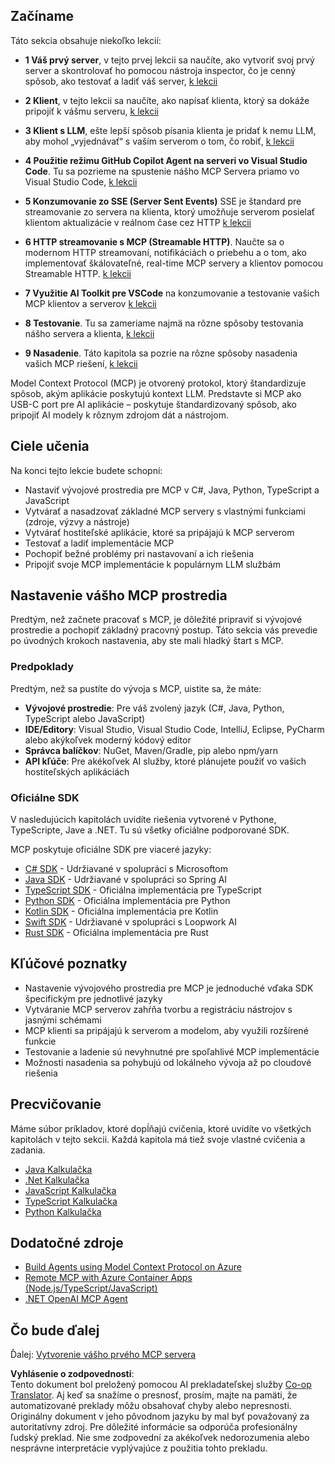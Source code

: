 <!--
CO_OP_TRANSLATOR_METADATA:
{
  "original_hash": "9191921de355cd9c8f46ebe21bdd52fd",
  "translation_date": "2025-06-13T00:59:33+00:00",
  "source_file": "03-GettingStarted/README.md",
  "language_code": "sk"
}
-->
## Začíname

Táto sekcia obsahuje niekoľko lekcií:

- **1 Váš prvý server**, v tejto prvej lekcii sa naučíte, ako vytvoriť svoj prvý server a skontrolovať ho pomocou nástroja inspector, čo je cenný spôsob, ako testovať a ladiť váš server, [k lekcii](/03-GettingStarted/01-first-server/README.md)

- **2 Klient**, v tejto lekcii sa naučíte, ako napísať klienta, ktorý sa dokáže pripojiť k vášmu serveru, [k lekcii](/03-GettingStarted/02-client/README.md)

- **3 Klient s LLM**, ešte lepší spôsob písania klienta je pridať k nemu LLM, aby mohol „vyjednávať“ s vaším serverom o tom, čo robiť, [k lekcii](/03-GettingStarted/03-llm-client/README.md)

- **4 Použitie režimu GitHub Copilot Agent na serveri vo Visual Studio Code**. Tu sa pozrieme na spustenie nášho MCP Servera priamo vo Visual Studio Code, [k lekcii](/03-GettingStarted/04-vscode/README.md)

- **5 Konzumovanie zo SSE (Server Sent Events)** SSE je štandard pre streamovanie zo servera na klienta, ktorý umožňuje serverom posielať klientom aktualizácie v reálnom čase cez HTTP [k lekcii](/03-GettingStarted/05-sse-server/README.md)

- **6 HTTP streamovanie s MCP (Streamable HTTP)**. Naučte sa o modernom HTTP streamovaní, notifikáciách o priebehu a o tom, ako implementovať škálovateľné, real-time MCP servery a klientov pomocou Streamable HTTP. [k lekcii](/03-GettingStarted/06-http-streaming/README.md)

- **7 Využitie AI Toolkit pre VSCode** na konzumovanie a testovanie vašich MCP klientov a serverov [k lekcii](/03-GettingStarted/07-aitk/README.md)

- **8 Testovanie**. Tu sa zameriame najmä na rôzne spôsoby testovania nášho servera a klienta, [k lekcii](/03-GettingStarted/08-testing/README.md)

- **9 Nasadenie**. Táto kapitola sa pozrie na rôzne spôsoby nasadenia vašich MCP riešení, [k lekcii](/03-GettingStarted/09-deployment/README.md)


Model Context Protocol (MCP) je otvorený protokol, ktorý štandardizuje spôsob, akým aplikácie poskytujú kontext LLM. Predstavte si MCP ako USB-C port pre AI aplikácie – poskytuje štandardizovaný spôsob, ako pripojiť AI modely k rôznym zdrojom dát a nástrojom.

## Ciele učenia

Na konci tejto lekcie budete schopní:

- Nastaviť vývojové prostredia pre MCP v C#, Java, Python, TypeScript a JavaScript
- Vytvárať a nasadzovať základné MCP servery s vlastnými funkciami (zdroje, výzvy a nástroje)
- Vytvárať hostiteľské aplikácie, ktoré sa pripájajú k MCP serverom
- Testovať a ladiť implementácie MCP
- Pochopiť bežné problémy pri nastavovaní a ich riešenia
- Pripojiť svoje MCP implementácie k populárnym LLM službám

## Nastavenie vášho MCP prostredia

Predtým, než začnete pracovať s MCP, je dôležité pripraviť si vývojové prostredie a pochopiť základný pracovný postup. Táto sekcia vás prevedie po úvodných krokoch nastavenia, aby ste mali hladký štart s MCP.

### Predpoklady

Predtým, než sa pustíte do vývoja s MCP, uistite sa, že máte:

- **Vývojové prostredie**: Pre váš zvolený jazyk (C#, Java, Python, TypeScript alebo JavaScript)
- **IDE/Editory**: Visual Studio, Visual Studio Code, IntelliJ, Eclipse, PyCharm alebo akýkoľvek moderný kódový editor
- **Správca balíčkov**: NuGet, Maven/Gradle, pip alebo npm/yarn
- **API kľúče**: Pre akékoľvek AI služby, ktoré plánujete použiť vo vašich hostiteľských aplikáciách

### Oficiálne SDK

V nasledujúcich kapitolách uvidíte riešenia vytvorené v Pythone, TypeScripte, Jave a .NET. Tu sú všetky oficiálne podporované SDK.

MCP poskytuje oficiálne SDK pre viaceré jazyky:
- [C# SDK](https://github.com/modelcontextprotocol/csharp-sdk) - Udržiavané v spolupráci s Microsoftom
- [Java SDK](https://github.com/modelcontextprotocol/java-sdk) - Udržiavané v spolupráci so Spring AI
- [TypeScript SDK](https://github.com/modelcontextprotocol/typescript-sdk) - Oficiálna implementácia pre TypeScript
- [Python SDK](https://github.com/modelcontextprotocol/python-sdk) - Oficiálna implementácia pre Python
- [Kotlin SDK](https://github.com/modelcontextprotocol/kotlin-sdk) - Oficiálna implementácia pre Kotlin
- [Swift SDK](https://github.com/modelcontextprotocol/swift-sdk) - Udržiavané v spolupráci s Loopwork AI
- [Rust SDK](https://github.com/modelcontextprotocol/rust-sdk) - Oficiálna implementácia pre Rust

## Kľúčové poznatky

- Nastavenie vývojového prostredia pre MCP je jednoduché vďaka SDK špecifickým pre jednotlivé jazyky
- Vytváranie MCP serverov zahŕňa tvorbu a registráciu nástrojov s jasnými schémami
- MCP klienti sa pripájajú k serverom a modelom, aby využili rozšírené funkcie
- Testovanie a ladenie sú nevyhnutné pre spoľahlivé MCP implementácie
- Možnosti nasadenia sa pohybujú od lokálneho vývoja až po cloudové riešenia

## Precvičovanie

Máme súbor príkladov, ktoré dopĺňajú cvičenia, ktoré uvidíte vo všetkých kapitolách v tejto sekcii. Každá kapitola má tiež svoje vlastné cvičenia a zadania.

- [Java Kalkulačka](./samples/java/calculator/README.md)
- [.Net Kalkulačka](../../../03-GettingStarted/samples/csharp)
- [JavaScript Kalkulačka](./samples/javascript/README.md)
- [TypeScript Kalkulačka](./samples/typescript/README.md)
- [Python Kalkulačka](../../../03-GettingStarted/samples/python)

## Dodatočné zdroje

- [Build Agents using Model Context Protocol on Azure](https://learn.microsoft.com/azure/developer/ai/intro-agents-mcp)
- [Remote MCP with Azure Container Apps (Node.js/TypeScript/JavaScript)](https://learn.microsoft.com/samples/azure-samples/mcp-container-ts/mcp-container-ts/)
- [.NET OpenAI MCP Agent](https://learn.microsoft.com/samples/azure-samples/openai-mcp-agent-dotnet/openai-mcp-agent-dotnet/)

## Čo bude ďalej

Ďalej: [Vytvorenie vášho prvého MCP servera](/03-GettingStarted/01-first-server/README.md)

**Vyhlásenie o zodpovednosti**:  
Tento dokument bol preložený pomocou AI prekladateľskej služby [Co-op Translator](https://github.com/Azure/co-op-translator). Aj keď sa snažíme o presnosť, prosím, majte na pamäti, že automatizované preklady môžu obsahovať chyby alebo nepresnosti. Originálny dokument v jeho pôvodnom jazyku by mal byť považovaný za autoritatívny zdroj. Pre dôležité informácie sa odporúča profesionálny ľudský preklad. Nie sme zodpovední za akékoľvek nedorozumenia alebo nesprávne interpretácie vyplývajúce z použitia tohto prekladu.
